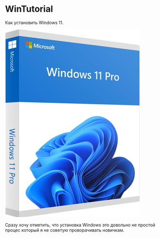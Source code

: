 # WinTutorial


Как установить Windows 11.


![Image alt](https://github.com/BlinchikCL09/WinTutorial/blob/main/win11md5-min.jpg)


Cразу хочу отметить, что установка Windows это довольно не простой процес который я не советую проворачивать новичкам.
